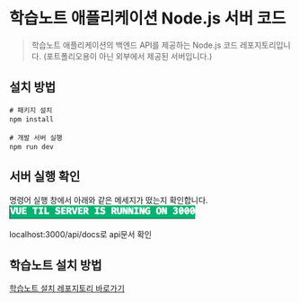 # 학습노트 애플리케이션 Node.js 서버 코드

> 학습노트 애플리케이션의 백엔드 API를 제공하는 Node.js 코드 레포지토리입니다. (포트폴리오용이 아닌 외부에서 제공된 서버입니다.)

## 설치 방법

```
# 패키지 설치
npm install

# 개발 서버 실행
npm run dev
```

## 서버 실행 확인

명령어 실행 창에서 아래와 같은 메세지가 떴는지 확인합니다.   
<img src="./images/success-log.png" style="max-width:100%;">

localhost:3000/api/docs로 api문서 확인

## 학습노트 설치 방법

[학습노트 설치 레포지토리 바로가기](https://github.com/elisabethyoon/React-NoteApp)
